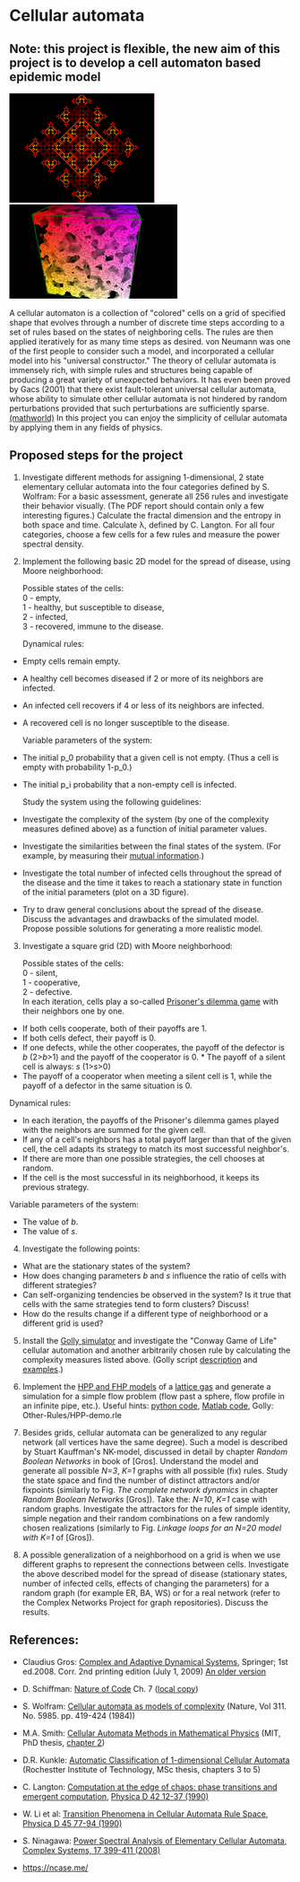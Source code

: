 # Cellular automata
## Note: this project is flexible, the new aim of this project is to develop a cell automaton based epidemic model

![cellautomat2d.png](cellautomat2d.png) ![cellautomata3d.jpeg](cellautomata3d.jpeg)

A cellular automaton is a collection of "colored" cells on a grid of specified shape that evolves through a number of discrete time steps according to a set of rules based on the states of neighboring cells. The rules are then applied iteratively for as many time steps as desired. von Neumann was one of the first people to consider such a model, and incorporated a cellular model into his "universal constructor." The theory of cellular automata is immensely rich, with simple rules and structures being capable of producing a great variety of unexpected behaviors. It has even been proved by Gacs (2001) that there exist fault-tolerant universal cellular automata, whose ability to simulate other cellular automata is not hindered by random perturbations provided that such perturbations are sufficiently sparse. [(mathworld)](http://mathworld.wolfram.com/CellularAutomaton.html) In this project you can enjoy the simplicity of cellular automata by
applying them in any fields of physics.

## Proposed steps for the project

1.    Investigate different methods for assigning 1-dimensional, 2 state elementary cellular automata into the four categories defined by S. Wolfram:
        For a basic assessment, generate all 256 rules and investigate their behavior visually. (The PDF report should contain only a few interesting figures.)
        Calculate the fractal dimension and the entropy in both space and time.
        Calculate λ, defined by C. Langton.
    For all four categories, choose a few cells for a few rules and measure the power spectral density.

2. Implement the following basic 2D model for the spread of disease, using Moore neighborhood:

    Possible states of the cells:<br>
        0 - empty,<br>
        1 - healthy, but susceptible to disease,<br>
        2 - infected,<br>
        3 - recovered, immune to the disease.
        
    Dynamical rules:
* Empty cells remain empty.
*  A healthy cell becomes diseased if 2 or more of its neighbors are infected.
*  An infected cell recovers if 4 or less of its neighbors are infected.
*  A recovered cell is no longer susceptible to the disease.

   Variable parameters of the system:
*  The initial p_0 probability that a given cell is not empty. (Thus a cell is empty with probability 1-p_0.)
*  The initial p_i probability that a non-empty cell is infected.

   Study the system using the following guidelines:
* Investigate the complexity of the system (by one of the complexity measures defined above) as a function of initial parameter values.
* Investigate the similarities between the final states of the system. (For example, by measuring their [mutual information](https://en.wikipedia.org/wiki/Mutual_information).)
* Investigate the total number of infected cells throughout the spread of the disease and the time it takes to reach a stationary state in function of the initial parameters (plot on a 3D figure).
* Try to draw general conclusions about the spread of the disease. Discuss the advantages and drawbacks of the simulated model. Propose possible solutions for generating a more realistic model. 

3. Investigate a square grid (2D) with Moore neighborhood:

    Possible states of the cells:<br>
        0 - silent,<br>
        1 - cooperative,<br>
        2 - defective.<br>
    In each iteration, cells play a so-called [Prisoner's dilemma game](https://en.wikipedia.org/wiki/Prisoner%27s_dilemma) with their neighbors one by one. 
*    If both cells cooperate, both of their payoffs are 1. 
* If both cells defect, their payoff is 0. 
* If one defects, while the other cooperates, the payoff of the defector is *b* (2>*b*>1) and the payoff of the cooperator is 0. * The payoff of a silent cell is always: *s* (1>*s*>0)
* The payoff of a cooperator when meeting a silent cell is 1, while the payoff of a defector in the same situation is 0.

Dynamical rules:
*    In each iteration, the payoffs of the Prisoner's dilemma games played with the neighbors are summed for the given cell.
*    If any of a cell's neighbors has a total payoff larger than that of the given cell, the cell adapts its strategy to match its most successful neighbor's. 
* If there are more than one possible strategies, the cell chooses at random.
*    If the cell is the most successful in its neighborhood, it keeps its previous strategy.

Variable parameters of the system:

*   The value of *b*.
*   The value of *s*.

4. Investigate the following points:

* What are the stationary states of the system?
* How does changing parameters *b* and *s* influence the ratio of cells with different strategies?
* Can self-organizing tendencies be observed in the system? Is it true that cells with the same strategies tend to form clusters? Discuss!
* How do the results change if a different type of neighborhood or a different grid is used?

5. Install the [Golly simulator](http://golly.sourceforge.net/) and investigate the "Conway Game of Life" cellular automation and another arbitrarily chosen rule by calculating the complexity measures listed above. (Golly script [description](http://golly.sourceforge.net/Help/python.html) and [examples](http://www.conwaylife.com/scripts/).)


6.  Implement the [HPP and FHP models](http://homepage.univie.ac.at/franz.vesely/cp_tut/nol2h/new/c8hd_s3lgm.html) of a [lattice gas](http://en.wikipedia.org/wiki/Lattice_gas_automaton) and generate a simulation for a simple flow problem (flow past a sphere, flow profile in an infinite pipe, etc.). Useful hints: [python code](http://code.activestate.com/recipes/578924-2d-fluid-simulation-using-fhp-lgca/), [Matlab code](http://cnx.org/contents/55c6d30b-5a09-438c-be55-23c8148ad6d0@1/The_FHP_Lattice_Gas_Cellular_A), Golly: Other-Rules/HPP-demo.rle

7.    Besides grids, cellular automata can be generalized to any regular network (all vertices have the same degree). Such a model is described by Stuart Kauffman's NK-model, discussed in detail by chapter *Random Boolean Networks* in book of [Gros]. Understand the model and generate all possible *N=3*, *K=1* graphs with all possible (fix) rules. Study the state space and find the number of distinct attractors and/or fixpoints (similarly to Fig. *The complete network dynamics* in chapter *Random Boolean Networks* [Gros]). Take the: *N=10*, *K=1*  case with random graphs. Investigate the attractors for the rules of simple identity, simple negation and their random combinations on a few randomly chosen realizations (similarly to Fig. *Linkage loops for an
N=20 model with K=1* of [Gros]).
 
8.  A possible generalization of a neighborhood on a grid is when we use different graphs to represent the connections between cells. Investigate the above described model for the spread of disease (stationary states, number of infected cells, effects of changing the parameters) for a random graph (for example ER, BA, WS) or for a real network (refer to the Complex Networks Project for graph repositories). Discuss the results.

## References:

*    Claudius Gros: [Complex and Adaptive Dynamical Systems](https://arxiv.org/pdf/0807.4838.pdf), Springer; 1st ed.2008. Corr. 2nd printing edition (July 1, 2009) [An older version](http://csabai.web.elte.hu/http/complexSim/CADS_notes.pdf)
 
*   D. Schiffman: [Nature of Code](http://natureofcode.com/book/chapter-7-cellular-automata/) Ch. 7 ([local copy](https://icsabai.github.io/komplexszim/cellularAutomata/The%20Nature%20of%20Code.html))

*    S. Wolfram: [Cellular automata as models of complexity](http://www.stephenwolfram.com/publications/academic/cellular-automata-models-complexity.pdf) (Nature, Vol 311. No. 5985. pp. 419-424 (1984))

*    M.A. Smith: [Cellular Automata Methods in Mathematical Physics](https://dspace.mit.edu/handle/1721.1/33501) (MIT, PhD thesis, [chapter 2](https://pdfs.semanticscholar.org/1f32/49cf06e6628296c91d706a9d4ec424c14e3f.pdf))

*    D.R. Kunkle: [Automatic Classification of 1-dimensional Cellular Automata](http://www.ccs.neu.edu/home/kunkle/papers/kunkle-msthesis.pdf) (Rochestter Institute of Technology, MSc thesis, chapters 3 to 5)

*    C. Langton: [Computation at the edge of chaos: phase transitions and emergent computation](http://ac.els-cdn.com/016727899090064V/1-s2.0-016727899090064V-main.pdf?_tid=18991d5e-d161-11e4-bac5-00000aacb362&acdnat=1427117748_171da1be08bfa93528c94256a67be414), [Physica D 42 12-37 (1990)](https://pdfs.semanticscholar.org/cb4c/df7812fc8ad56d13317eaabc99b76659e95f.pdf)

*    W. Li et al: [Transition Phenomena in Cellular Automata Rule Space](http://ac.els-cdn.com/016727899090175O/1-s2.0-016727899090175O-main.pdf?_tid=60a08416-d161-11e4-b45e-00000aab0f6b&acdnat=1427117869_f399c71760b83e028222dce41109bc79), [Physica D 45 77-94 (1990)](http://citeseerx.ist.psu.edu/viewdoc/download?doi=10.1.1.164.2278&rep=rep1&type=pdf)

*    S. Ninagawa: [Power Spectral Analysis of Elementary Cellular Automata](http://www.complex-systems.com/pdf/17-4-5.pdf), [Complex Systems, 17 399-411 (2008)](https://wpmedia.wolfram.com/uploads/sites/13/2018/02/17-4-5.pdf)

*    https://ncase.me/

